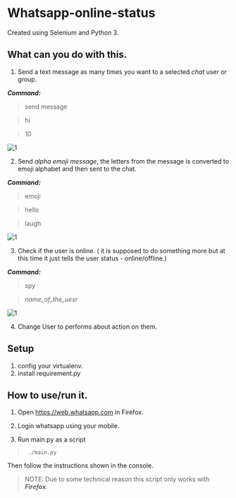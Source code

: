 # Whatsapp-online-status
Created using Selenium and Python 3.

## What can you do with this.
1. Send a text message as many times you want to a selected *chat* user or group.

***Command:***

> send message

> hi

> 10

![1](https://imgur.com/H24keRc.png)


2. Send _alpha emoji message_, the letters from the message is converted to emoji alphabet and then sent to the chat.

***Command:***

> emoji

> hello

> laugh

![1](https://imgur.com/fulmGwd.png)

3. Check if the user is online. ( it is supposed to do something more but at this time it just tells the user status - online/offline.)

***Command:***

> spy

> _name_of_the_uesr_

![1](https://imgur.com/NVBc7vv.png)

4. Change User to performs about action on them.


## Setup
1. config your virtualenv.
2. install requirement.py


## How to use/run it.
1. Open https://web.whatsapp.com in Firefox.

2. Login whatsapp using your mobile.

3. Run main.py as a script 
> ` ./main.py`

Then follow the instructions shown in the console. 

> NOTE: Due to some technical reason this script only works with ***Firefox***.
